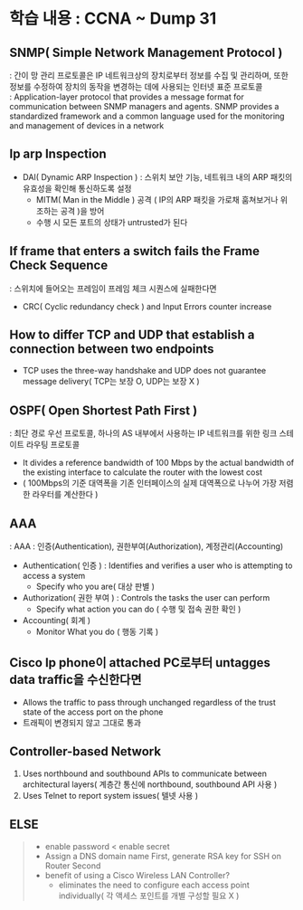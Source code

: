 학습 내용 : CCNA ~ Dump 31
=============

## SNMP( Simple Network Management Protocol )  
: 간이 망 관리 프로토콜은 IP 네트워크상의 장치로부터 정보를 수집 및 관리하며, 또한 정보를 수정하여 장치의 동작을 변경하는 데에 사용되는 인터넷 표준 프로토콜  
: Application-layer protocol that provides a message format for communication between SNMP managers and agents. SNMP provides a standardized framework and a common language used for the monitoring and management of devices in a network  

## Ip arp Inspection  
- DAI( Dynamic ARP Inspection ) : 스위치 보안 기능, 네트워크 내의 ARP 패킷의 유효성을 확인해 통신하도록 설정  
  - MITM( Man in the Middle ) 공격 ( IP의 ARP 패킷을 가로채 훔쳐보거나 위조하는 공격 )을 방어  
  - 수행 시 모든 포트의 상태가 untrusted가 된다  


## If frame that enters a switch fails the Frame Check Sequence 
: 스위치에 들어오는 프레임이 프레임 체크 시퀀스에 실패한다면   
- CRC( Cyclic redundancy check ) and Input Errors counter increase


## How to differ TCP and UDP that establish a connection between two endpoints
- TCP uses the three-way handshake and UDP does not guarantee message delivery( TCP는 보장 O, UDP는 보장 X )

## OSPF( Open Shortest Path First )  
: 최단 경로 우선 프로토콜, 하나의 AS 내부에서 사용하는 IP 네트워크를 위한 링크 스테이트 라우팅 프로토콜
- It divides a reference bandwidth of 100 Mbps by the actual bandwidth of the existing interface to calculate the router with the lowest cost
- ( 100Mbps의 기준 대역폭을 기존 인터페이스의 실제 대역폭으로 나누어 가장 저렴한 라우터를 계산한다 )

## AAA  
: AAA : 인증(Authentication), 권한부여(Authorization), 계정관리(Accounting)  
- Authentication( 인증 ) : Identifies and verifies a user who is attempting to access a system  
  - Specify who you are( 대상 판별 )  
- Authorization( 권한 부여 ) : Controls the tasks the user can perform  
  - Specify what action you can do ( 수행 및 접속 권한 확인 )  
- Accounting( 회계 )  
  - Monitor What you do ( 행동 기록 )  

## Cisco Ip phone이 attached PC로부터 untagges data traffic을 수신한다면  
- Allows the traffic to pass through unchanged regardless of the trust state of the access port on the phone  
- 트래픽이 변경되지 않고 그대로 통과  

## Controller-based Network  
1. Uses northbound and southbound APIs to communicate between architectural layers( 계층간 통신에 northbound, southbound API 사용 )  
2. Uses Telnet to report system issues( 텔넷 사용 )

## ELSE  
> - enable password < enable secret
> - Assign a DNS domain name First, generate RSA key for SSH on Router Second
> - benefit of using a Cisco Wireless LAN Controller?
>   - eliminates the need to configure each access point individually( 각 액세스 포인트를 개별 구성할 필요 X )